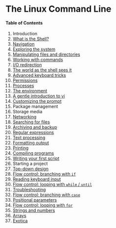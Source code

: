 # The Linux Command Line

#### Table of Contents

1. Introduction
2. [What is the Shell?](LinuxCommandLine-1.md#what-is-the-shell)
3. [Navigation](LinuxCommandLine-1.md#navigation)
4. [Exploring the system](LinuxCommandLine-1.md#exploring-the-system)
5. [Manipulating files and directories](LinuxCommandLine-1.md#manipulating-files-and-directories)
6. [Working with commands](LinuxCommandLine-1.md#working-with-commands)
7. [I/O redirection](LinuxCommandLine-2.md#io-redirection)
8. [The world as the shell sees it](LinuxCommandLine-2.md#the-world-as-the-shell-sees-it)
9. [Advanced keyboard tricks](LinuxCommandLine-3.md#advanced-keyboard-tricks)
10. [Permissions](LinuxCommandLine-3.md#permissions)
11. [Processes](LinuxCommandLine-3.md#processes)
12. [The environment](LinuxCommandLine-4.md#the-environment)
13. [A gentle introduction to vi](LinuxCommandLine-4.md#a-gentle-introduction-to-vi)
14. [Customizing the prompt](LinuxCommandLine-5.md#customizing-the-prompt)
15. Package management
16. Storage media
17. [Networking](LinuxCommandLine-5.md#networking)
18. [Searching for files](LinuxCommandLine-5.md#searching-for-files)
19. [Archiving and backup](LinuxCommandLine-5.md#archiving-and-backup)
20. [Regular expressions](LinuxCommandLine-6.md#regular-expressions)
21. [Text processing](LinuxCommandLine-6.md#text-processing)
22. [Formatting output](LinuxCommandLine-6.md#formatting-output)
23. [Printing](LinuxCommandLine-6.md#printing)
24. [Compiling programs](LinuxCommandLine-6.md#compiling-programs)
25. [Writing your first script](LinuxCommandLine-7.md#writing-your-first-shell-script)
26. Starting a project
27. [Top-down design](LinuxCommandLine-7.md#top-down-design)
28. [Flow control: branching with `if`](LinuxCommandLine-7.md#flow-control-branching-with-if)
29. [Reading keyboard input](LinuxCommandLine-7.md#reading-keyboard-input)
30. [Flow control: looping with `while` / `until`](LinuxCommandLine-7.md#flow-control-looping-with-while--until)
31. [Troubleshooting](LinuxCommandLine-7.md#troubleshooting)
32. [Flow control: branching with `case`](LinuxCommandLine-8.md#flow-control-branching-with-case)
33. [Positional parameters](LinuxCommandLine-8.md#positional-parameters)
34. [Flow control: looping with `for`](LinuxCommandLine-8.md#flow-control-looping-with-for)
35. [Strings and numbers](LinuxCommandLine-8.md#strings-and-numbers)
36. [Arrays](LinuxCommandLine-9.md#arrays)
37. [Exotica](LinuxCommandLine-9.md#exotica)
